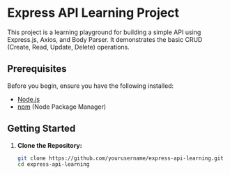 # Express API Learning Project

This project is a learning playground for building a simple API using Express.js, Axios, and Body Parser. It demonstrates the basic CRUD (Create, Read, Update, Delete) operations.

## Prerequisites

Before you begin, ensure you have the following installed:

- [Node.js](https://nodejs.org/)
- [npm](https://www.npmjs.com/) (Node Package Manager)

## Getting Started

1. **Clone the Repository:**
   ```bash
   git clone https://github.com/yourusername/express-api-learning.git
   cd express-api-learning
